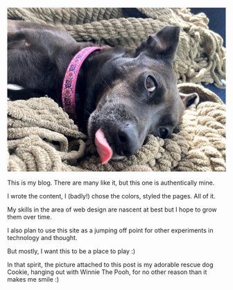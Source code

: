 <!--
.. title: This is Mine.
.. slug: this-is-mine
.. date: 2022-03-09 18:13:31 UTC-05:00
.. tags: personal,blog
.. category: introduction
.. type: text
.. author: Chris Patti
-->


![My Dog Cookie Lounging With Her Tongue Logging Out](/images/CookieLoungeTongue.png)

This is my blog. There are many like it, but this one is 
authentically mine.

<!-- TEASER_END -->
I wrote the content, I (badly!) chose the colors,
styled the pages. All of it.

My skills in the area of web design are nascent at best
but I hope to grow them over time.

I also plan to use this site as a jumping off point for other
experiments in technology and thought.

But mostly, I want this to be a place to play :)

In that spirit, the picture attached to this post is
my adorable rescue dog Cookie, hanging out with Winnie
The Pooh, for no other reason than it makes me smile :)
